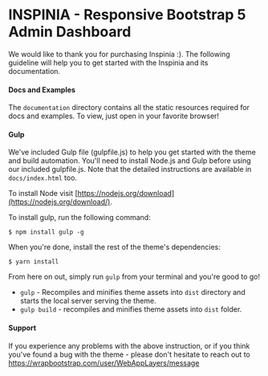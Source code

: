 # INSPINIA - Responsive Bootstrap 5 Admin Dashboard
We would like to thank you for purchasing Inspinia :). The following guideline will help you to get started with the Inspinia and its documentation.

#### Docs and Examples

The `documentation` directory contains all the static resources required for docs and examples. To view, just open in your favorite browser!

#### Gulp

We've included Gulp file (gulpfile.js) to help you get started with the theme and build automation. You'll need to install Node.js and Gulp before using our included gulpfile.js. Note that the detailed instructions are available in `docs/index.html` too.

To install Node visit [https://nodejs.org/download](https://nodejs.org/download/).

To install gulp, run the following command:

```
$ npm install gulp -g
```

When you're done, install the rest of the theme's dependencies:

```
$ yarn install
```

From here on out, simply run `gulp` from your terminal and you're good to go!

+ `gulp` - Recompiles and minifies theme assets into `dist` directory and starts the local server serving the theme.
+ `gulp build` - recompiles and minifies theme assets into `dist` folder.


#### Support

If you experience any problems with the above instruction, or if you think you've found a bug with the theme - please don't hesitate to reach out to https://wrapbootstrap.com/user/WebAppLayers/message

